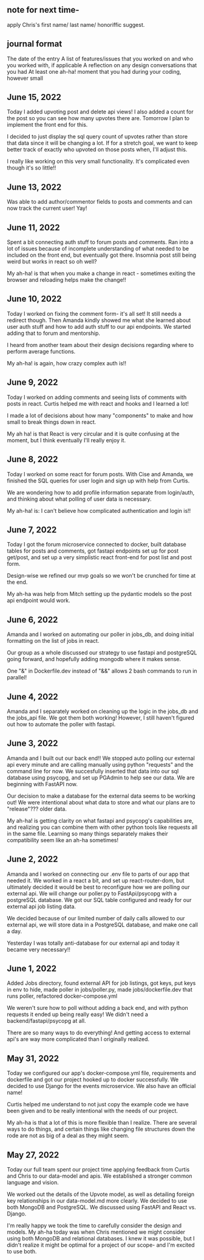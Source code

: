 ## note for next time-

apply Chris's first name/ last name/ honoriffic suggest.

## journal format

The date of the entry
A list of features/issues that you worked on and who you worked with, if applicable
A reflection on any design conversations that you had
At least one ah-ha! moment that you had during your coding, however small

## June 15, 2022

Today I added upvoting post and delete api views! I also added a count for the post so you can see how many upvotes there are. Tomorrow I plan to implement the front end for this.

I decided to just display the sql query count of upvotes rather than store that data since it will be changing a lot. If for a stretch goal, we want to keep better track of exactly who upvoted on those posts when, I'll adjust this.

I really like working on this very small functionality. It's complicated even though it's so little!!

## June 13, 2022

Was able to add author/commentor fields to posts and comments and can now track the current user! Yay!

## June 11, 2022

Spent a bit connecting auth stuff to forum posts and comments. Ran into a lot of issues because of incomplete understanding of what needed to be included on the front end, but eventually got there. Insomnia post still being weird but works in react so oh well?

My ah-ha! is that when you make a change in react - sometimes exiting the browser and reloading helps make the change!!

## June 10, 2022

Today I worked on fixing the comment form- it's all set! It still needs a redirect though. Then Amanda kindly showed me what she learned about user auth stuff and how to add auth stuff to our api endpoints. We started adding that to forum and mentorship.

I heard from another team about their design decisions regarding where to perform average functions.

My ah-ha! is again, how crazy complex auth is!!

## June 9, 2022

Today I worked on adding comments and seeing lists of comments with posts in react. Curtis helped me with react and hooks and I learned a lot!

I made a lot of decisions about how many "components" to make and how small to break things down in react.

My ah ha! is that React is very circular and it is quite confusing at the moment, but I think eventually I'll really enjoy it.

## June 8, 2022

Today I worked on some react for forum posts. With Cise and Amanda, we finished the SQL queries for user login and sign up with help from Curtis.

We are wondering how to add profile information separate from login/auth, and thinking about what polling of user data is necessary.

My ah-ha! is: I can't believe how complicated authentication and login is!!

## June 7, 2022

Today I got the forum microservice connected to docker, built database tables for posts and comments, got fastapi endpoints set up for post get/post, and set up a very simplistic react front-end for post list and post form.

Design-wise we refined our mvp goals so we won't be crunched for time at the end.

My ah-ha was help from Mitch setting up the pydantic models so the post api endpoint would work.

## June 6, 2022

Amanda and I worked on automating our poller in jobs_db, and doing initial formatting on the list of jobs in react.

Our group as a whole discussed our strategy to use fastapi and postgreSQL going forward, and hopefully adding mongodb where it makes sense.

One "&" in Dockerfile.dev instead of "&&" allows 2 bash commands to run in parallel!

## June 4, 2022

Amanda and I separately worked on cleaning up the logic in the jobs_db and the jobs_api file. We got them both working! However, I still haven't figured out how to automate the poller with fastapi.

## June 3, 2022

Amanda and I built out our back end!! We stopped auto polling our external api every minute and are calling manually using python "requests" and the command line for now. We succesfully inserted that data into our sql database using psycopg, and set up PGAdmin to help see our data. We are beginning with FastAPI now.

Our decision to make a database for the external data seems to be working out! We were intentional about what data to store and what our plans are to "release"??? older data.

My ah-ha! is getting clarity on what fastapi and psycopg's capabilities are, and realizing you can combine them with other python tools like requests all in the same file. Learning so many things separately makes their compatibility seem like an ah-ha sometimes!

## June 2, 2022

Amanda and I worked on connecting our .env file to parts of our app that needed it. We worked in a react a bit, and set up react-router-dom, but ultimately decided it would be best to reconfigure how we are polling our external api. We will change our poller.py to FastApi/psycopg with a postgreSQL database. We got our SQL table configured and ready for our external api job listing data.

We decided because of our limited number of daily calls allowed to our external api, we will store data in a PostgreSQL database, and make one call a day.

Yesterday I was totally anti-database for our external api and today it became very necessary!!

## June 1, 2022

Added Jobs directory, found external API for job listings, got keys, put keys in env to hide, made poller in jobs/poller.py, made jobs/dockerfile.dev that runs poller, refactored docker-compose.yml

We weren't sure how to poll without adding a back end, and with python requests it ended up being really easy! We didn't need a backend/fastapi/psycopg at all.

There are so many ways to do everything! And getting access to external api's are way more complicated than I originally realized.

## May 31, 2022

Today we configured our app's docker-compose.yml file, requirements and dockerfile and got our project hooked up to docker successfully. We decided to use Django for the events microservice. We also have an official name!

Curtis helped me understand to not just copy the example code we have been given and to be really intentional with the needs of our project.

My ah-ha is that a lot of this is more flexible than I realize. There are several ways to do things, and certain things like changing file structures down the rode are not as big of a deal as they might seem.

## May 27, 2022

Today our full team spent our project time applying feedback from Curtis and Chris to our data-model and apis. We established a stronger common language and vision.

We worked out the details of the Upvote model, as well as detailing foreign key relationships in our data-model.md more clearly. We decided to use both MongoDB and PostgreSQL. We discussed using FastAPI and React vs. Django.

I'm really happy we took the time to carefully consider the design and models. My ah-ha today was when Chris mentioned we might consider using both MongoDB and relational databases. I knew it was possible, but I didn't realize it might be optimal for a project of our scope- and I'm excited to use both.
